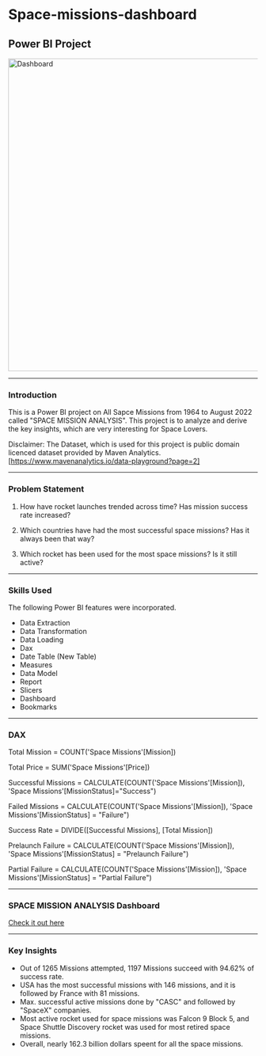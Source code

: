 # Space-missions-dashboard
## Power BI Project

<img width="632" alt="Dashboard" src="https://github.com/SaiPravallitha/Space-missions-dashboard/assets/48579534/45353793-3c7d-4959-b3d5-600593377ac3">

---

### Introduction
This is a Power BI project on All Sapce Missions from 1964 to August 2022 called "SPACE MISSION ANALYSIS". This project is to analyze and derive the key insights, which are very interesting for Space Lovers.

Disclaimer: The Dataset, which is used for this project is public domain licenced dataset provided by Maven Analytics.
[https://www.mavenanalytics.io/data-playground?page=2]

---
### Problem Statement
1. How have rocket launches trended across time? Has mission success rate increased?

2. Which countries have had the most successful space missions? Has it always been that way?

3. Which rocket has been used for the most space missions? Is it still active?

---
### Skills Used
The following Power BI features were incorporated.
- Data Extraction
- Data Transformation
- Data Loading
- Dax
- Date Table (New Table)
- Measures
- Data Model
- Report
- Slicers
- Dashboard
- Bookmarks

---
### DAX

Total Mission = COUNT('Space Missions'[Mission])

Total Price = SUM('Space Missions'[Price])

Successful Missions = CALCULATE(COUNT('Space Missions'[Mission]), 'Space Missions'[MissionStatus]="Success")

Failed Missions = CALCULATE(COUNT('Space Missions'[Mission]), 'Space Missions'[MissionStatus] = "Failure")

Success Rate = DIVIDE([Successful Missions], [Total Mission])

Prelaunch Failure = CALCULATE(COUNT('Space Missions'[Mission]), 'Space Missions'[MissionStatus] = "Prelaunch Failure")

Partial Failure = CALCULATE(COUNT('Space Missions'[Mission]), 'Space Missions'[MissionStatus] = "Partial Failure")

---

### SPACE MISSION ANALYSIS Dashboard
[Check it out here](https://github.com/SaiPravallitha/Space-missions-dashboard/blob/main/Space%20missions%20dashboard%20Power%20BI.pbix)

---

### Key Insights
- Out of 1265 Missions attempted, 1197 Missions succeed with 94.62% of success rate.
- USA has the most successful missions with 146 missions, and it is followed by France with 81 missions.
- Max. successful active missions done by "CASC" and followed by "SpaceX" companies.
- Most active rocket used for space missions was Falcon 9 Block 5, and Space Shuttle Discovery rocket was used for most retired space missions.
- Overall, nearly 162.3 billion dollars speent for all the space missions.
